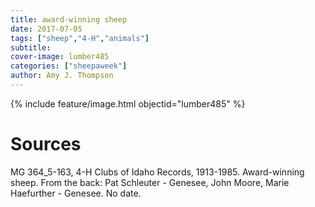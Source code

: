 ```yaml
---
title: award-winning sheep
date: 2017-07-05
tags: ["sheep","4-H","animals"]
subtitle: 
cover-image: lumber485
categories: ["sheepaweek"]
author: Amy J. Thompson
---
```


{% include feature/image.html objectid="lumber485" %}

# Sources

MG 364_5-163, 4-H Clubs of Idaho Records, 1913-1985. Award-winning sheep. From the back: Pat Schleuter - Genesee, John Moore, Marie Haefurther - Genesee. No date.